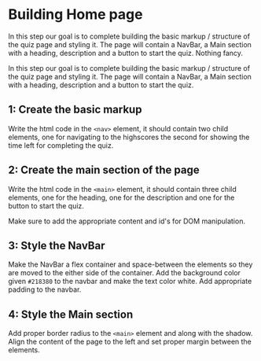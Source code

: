 # Building Home page

In this step our goal is to complete building the basic markup / structure of the quiz page and styling it. The page will contain a NavBar, a Main section with a heading, description and a button to start the quiz. Nothing fancy. 

In this step our goal is to complete building the basic markup / structure of the quiz page and styling it. The page will contain a NavBar, a Main section with a heading, description and a button to start the quiz.

## 1: Create the basic markup 
Write the html code in the `<nav>` element, it should contain two child elements, one for navigating to the highscores the second for showing the time left for completing the quiz. 

## 2: Create the main section of the page 
Write the html code in the `<main>` element, it should contain three child elements, one for the heading, one for the description and one for the button to start the quiz. 

Make sure to add the appropriate content and id's for DOM manipulation. 

## 3: Style the NavBar 
Make the NavBar a flex container and space-between the elements so they are moved to the either side of the container. Add the background color given `#218380` to the navbar and make the text color white. Add appropriate padding to the navbar.

## 4: Style the Main section
Add proper border radius to the `<main>` element and along with the shadow. Align the content of the page to the left and set proper margin between the elements.